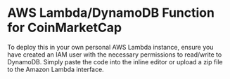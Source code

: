# AWS Lambda/DynamoDB Function for CoinMarketCap 

To deploy this in your own personal AWS Lambda instance, ensure you have created an IAM user with the necessary permissions to read/write to DynamoDB. Simply paste the code into the inline editor or upload a zip file to the Amazon Lambda interface.